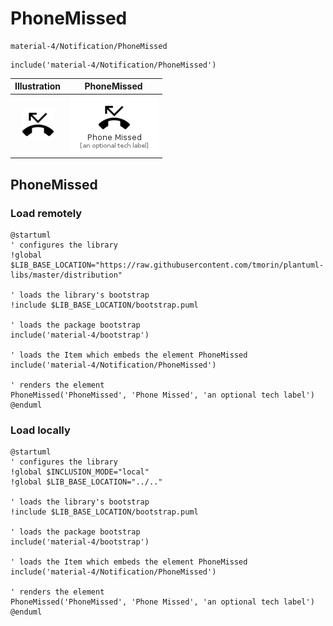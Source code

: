 # PhoneMissed


```text
material-4/Notification/PhoneMissed
```

```text
include('material-4/Notification/PhoneMissed')
```



| Illustration | PhoneMissed |
| :---: | :---: |
| ![illustration for Illustration](../../material-4/Notification/PhoneMissed.png) | ![illustration for PhoneMissed](../../material-4/Notification/PhoneMissed.Local.png) |




## PhoneMissed

### Load remotely
```plantuml
@startuml
' configures the library
!global $LIB_BASE_LOCATION="https://raw.githubusercontent.com/tmorin/plantuml-libs/master/distribution"

' loads the library's bootstrap
!include $LIB_BASE_LOCATION/bootstrap.puml

' loads the package bootstrap
include('material-4/bootstrap')

' loads the Item which embeds the element PhoneMissed
include('material-4/Notification/PhoneMissed')

' renders the element
PhoneMissed('PhoneMissed', 'Phone Missed', 'an optional tech label')
@enduml
```

### Load locally
```plantuml
@startuml
' configures the library
!global $INCLUSION_MODE="local"
!global $LIB_BASE_LOCATION="../.."

' loads the library's bootstrap
!include $LIB_BASE_LOCATION/bootstrap.puml

' loads the package bootstrap
include('material-4/bootstrap')

' loads the Item which embeds the element PhoneMissed
include('material-4/Notification/PhoneMissed')

' renders the element
PhoneMissed('PhoneMissed', 'Phone Missed', 'an optional tech label')
@enduml
```

